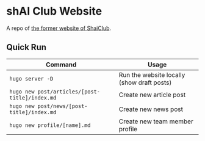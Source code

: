 # shAI Club Website
A repo of [the former website of ShaiClub](https://mohnoor94.github.io/shaiclub/).


## Quick Run
| Command | Usage |
|------ |------ |
| `hugo server -D` | Run the website locally (show draft posts) |
| `hugo new post/articles/[post-title]/index.md` | Create new article post |
| `hugo new post/news/[post-title]/index.md` | Create new news post |
| `hugo new profile/[name].md` | Create new team member profile | 
